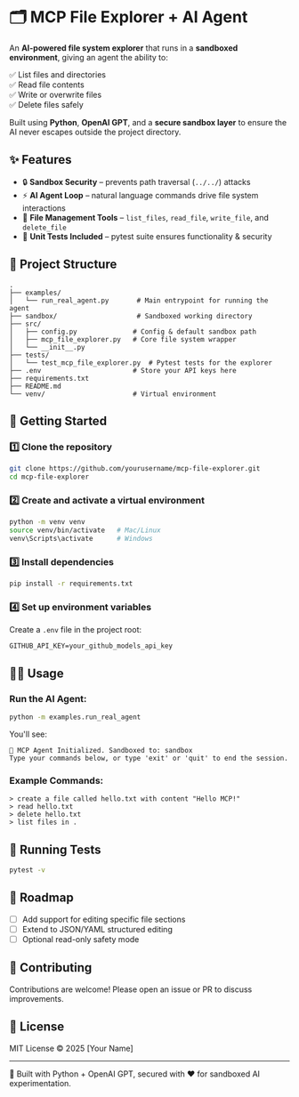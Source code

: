 # 🗂️ MCP File Explorer + AI Agent

An **AI-powered file system explorer** that runs in a **sandboxed environment**, giving an agent the ability to:

✅ List files and directories  
✅ Read file contents  
✅ Write or overwrite files  
✅ Delete files safely  

Built using **Python**, **OpenAI GPT**, and a **secure sandbox layer** to ensure the AI never escapes outside the project directory.

## ✨ Features

- 🔒 **Sandbox Security** – prevents path traversal (`../../`) attacks
- ⚡ **AI Agent Loop** – natural language commands drive file system interactions
- 📂 **File Management Tools** – `list_files`, `read_file`, `write_file`, and `delete_file`
- 🧪 **Unit Tests Included** – pytest suite ensures functionality & security

## 📂 Project Structure

```
.
├── examples/
│   └── run_real_agent.py       # Main entrypoint for running the agent
├── sandbox/                    # Sandboxed working directory
├── src/
│   ├── config.py              # Config & default sandbox path
│   ├── mcp_file_explorer.py   # Core file system wrapper
│   └── __init__.py
├── tests/
│   └── test_mcp_file_explorer.py  # Pytest tests for the explorer
├── .env                       # Store your API keys here
├── requirements.txt
├── README.md
└── venv/                      # Virtual environment
```

## 🚀 Getting Started

### 1️⃣ Clone the repository

```bash
git clone https://github.com/yourusername/mcp-file-explorer.git
cd mcp-file-explorer
```

### 2️⃣ Create and activate a virtual environment

```bash
python -m venv venv
source venv/bin/activate   # Mac/Linux
venv\Scripts\activate      # Windows
```

### 3️⃣ Install dependencies

```bash
pip install -r requirements.txt
```

### 4️⃣ Set up environment variables

Create a `.env` file in the project root:

```env
GITHUB_API_KEY=your_github_models_api_key
```

## 🧑‍💻 Usage

### Run the AI Agent:

```bash
python -m examples.run_real_agent
```

You'll see:

```
🤖 MCP Agent Initialized. Sandboxed to: sandbox
Type your commands below, or type 'exit' or 'quit' to end the session.
```

### Example Commands:

```
> create a file called hello.txt with content "Hello MCP!"
> read hello.txt
> delete hello.txt
> list files in .
```

## 🧪 Running Tests

```bash
pytest -v
```

## 🔮 Roadmap

- [ ] Add support for editing specific file sections
- [ ] Extend to JSON/YAML structured editing
- [ ] Optional read-only safety mode

## 🤝 Contributing

Contributions are welcome! Please open an issue or PR to discuss improvements.

## 📜 License

MIT License © 2025 [Your Name]

---

🚀 Built with Python + OpenAI GPT, secured with ❤️ for sandboxed AI experimentation.